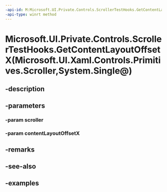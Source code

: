 ```yaml
---
-api-id: M:Microsoft.UI.Private.Controls.ScrollerTestHooks.GetContentLayoutOffsetX(Microsoft.UI.Xaml.Controls.Primitives.Scroller,System.Single@)
-api-type: winrt method
---
```


# Microsoft.UI.Private.Controls.ScrollerTestHooks.GetContentLayoutOffsetX(Microsoft.UI.Xaml.Controls.Primitives.Scroller,System.Single@)

<!--
public static void GetContentLayoutOffsetX (Microsoft.UI.Xaml.Controls.Primitives.Scroller scroller, out float contentLayoutOffsetX);
-->


## -description

## -parameters

### -param scroller

### -param contentLayoutOffsetX

## -remarks

## -see-also

## -examples


